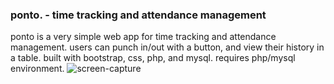 ### ponto. - time tracking and attendance management
ponto is a very simple web app for time tracking and attendance management. users can punch in/out with a button, and view their history in a table. built with bootstrap, css, php, and mysql. requires php/mysql environment.
![screen-capture](https://github.com/tfxspace/ponto/assets/54908199/68fc4a16-fb73-4cdf-aa36-8d3e96fa2053)



